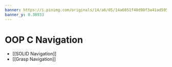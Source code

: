 ```yaml
---
banner: https://i.pinimg.com/originals/14/a6/05/14a6051f40d98f3a41ad5955d59146f5.gif
banner_y: 0.38933
---
```

# OOP C Navigation

- [[SOLID Navigation]]
- [[Grasp Navigation]]



